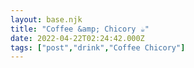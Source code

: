 ```yaml
---
layout: base.njk
title: "Coffee &amp; Chicory ☕"
date: 2022-04-22T02:24:42.000Z
tags: ["post","drink","Coffee Chicory"]
---
```



